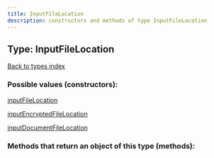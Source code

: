 ```yaml
---
title: InputFileLocation
description: constructors and methods of type InputFileLocation
---
```

## Type: InputFileLocation  
[Back to types index](index.md)



### Possible values (constructors):

[inputFileLocation](../constructors/inputFileLocation.md)  

[inputEncryptedFileLocation](../constructors/inputEncryptedFileLocation.md)  

[inputDocumentFileLocation](../constructors/inputDocumentFileLocation.md)  



### Methods that return an object of this type (methods):



